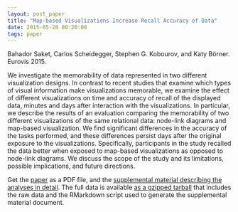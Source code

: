 ```yaml
---
layout: post_paper
title: "Map-based Visualizations Increase Recall Accuracy of Data"
date: 2015-05-20 00:20:00
tags: paper
---
```


Bahador Saket, Carlos Scheidegger, Stephen G. Kobourov, and Katy
Börner. Eurovis 2015.

We investigate the memorability of data represented in two different
visualization designs. In contrast to recent studies that examine
which types of visual information make visualizations memorable, we
examine the effect of different visualizations on time and accuracy of
recall of the displayed data, minutes and days after interaction with
the visualizations. In particular, we describe the results of an
evaluation comparing the memorability of two different visualizations
of the same relational data: node-link diagrams and map-based
visualization. We find significant differences in the accuracy of the
tasks performed, and these differences persist days after the original
exposure to the visualizations. Specifically, participants in the
study recalled the data better when exposed to map-based
visualizations as opposed to node-link diagrams. We discuss the scope
of the study and its limitations, possible implications, and future
directions.

Get the [paper](//static/papers/eurovis_long_2015.pdf) as a PDF file,
and the [supplemental material describing the analyses in
detail](//static/papers/eurovis_long_2015_supplemental.pdf). The full data is
available [as a gzipped tarball](//static/papers/eurovis_long_2015_supplemental.tar.gz) that includes the raw data and the RMarkdown
script used to generate the supplemental material document.
